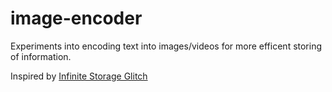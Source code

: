 # image-encoder
Experiments into encoding text into images/videos for more efficent storing of information.

Inspired by [Infinite Storage Glitch](https://github.com/DvorakDwarf/Infinite-Storage-Glitch)
